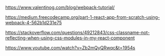 https://www.valentinog.com/blog/webpack-tutorial/

https://medium.freecodecamp.org/part-1-react-app-from-scratch-using-webpack-4-562b1d231e75

https://stackoverflow.com/questions/49212843/css-classname-not-reflecting-when-using-css-modules-in-my-react-component

https://www.youtube.com/watch?v=Zb2mQyQRwqc&t=1954s